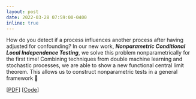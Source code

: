 ```yaml
---
layout: post
date: 2022-03-28 07:59:00-0400
inline: true
---
```


How do you detect if a process influences another process after having adjusted for confounding? In our new work, __*Nonparametric Conditional Local Independence Testing*__, we solve this problem nonparametrically for the first time! Combining techniques from double machine learning and stochastic processes, we are able to show a new functional central limit theorem. This allows us to construct nonparametric tests in a general framework :muscle:

[[PDF](https://arxiv.org/abs/2203.13559)]
[[Code](https://github.com/AlexanderChristgau/nonparametric-cli-test)]